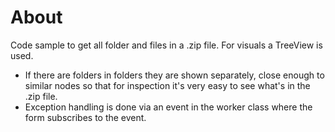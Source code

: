 ﻿# About

Code sample to get all folder and files in a .zip file. For visuals a TreeView is used.

- If there are folders in folders they are shown separately, close enough to similar nodes so that for inspection it's very easy to see what's in the .zip file.
- Exception handling is done via an event in the worker class where the form subscribes to the event.